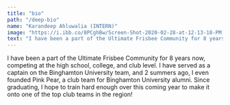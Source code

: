 ```yaml
---
title: "bio"
path: "/deep-bio"
name: "Karandeep Ahluwalia (INTERN)"
image: "https://i.ibb.co/8PCghBw/Screen-Shot-2020-02-28-at-12-13-18-PM.png"
text: "I have been a part of the Ultimate Frisbee Community for 8 years now, competing at the high school, college, and club level. I have served as a captain on the Binghamton University team, and 2 summers ago, I even founded Pink Pear, a club team for Binghamton University alumni. Since graduating, I hope to train hard enough over this coming year to make it onto one of the top club teams in the region!"
--- 
```


I have been a part of the Ultimate Frisbee Community for 8 years now, competing at the high school, college, and club level. I have served as a captain on the Binghamton University team, and 2 summers ago, I even founded Pink Pear, a club team for Binghamton University alumni. Since graduating, I hope to train hard enough over this coming year to make it onto one of the top club teams in the region!
